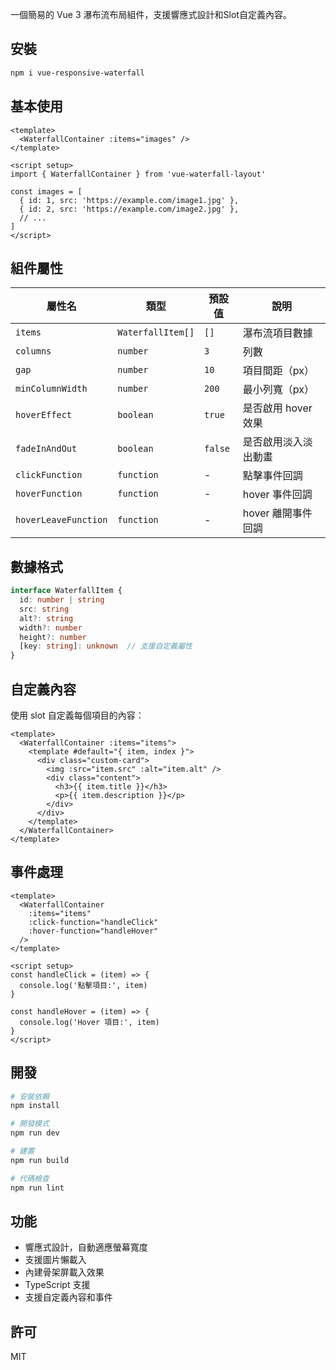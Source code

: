 一個簡易的 Vue 3 瀑布流布局組件，支援響應式設計和Slot自定義內容。

## 安裝

```bash
npm i vue-responsive-waterfall
```

## 基本使用

```vue
<template>
  <WaterfallContainer :items="images" />
</template>

<script setup>
import { WaterfallContainer } from 'vue-waterfall-layout'

const images = [
  { id: 1, src: 'https://example.com/image1.jpg' },
  { id: 2, src: 'https://example.com/image2.jpg' },
  // ...
]
</script>
```

## 組件屬性

| 屬性名              | 類型                            | 預設值  | 說明                     |
|--------------------|--------------------------------|--------|--------------------------|
| `items`            | `WaterfallItem[]`              | `[]`   | 瀑布流項目數據             |
| `columns`          | `number`                       | `3`    | 列數                     |
| `gap`              | `number`                       | `10`   | 項目間距（px）            |
| `minColumnWidth`   | `number`                       | `200`  | 最小列寬（px）            |
| `hoverEffect`      | `boolean`                      | `true` | 是否啟用 hover 效果       |
| `fadeInAndOut`     | `boolean`                      | `false`| 是否啟用淡入淡出動畫       |
| `clickFunction`    | `function`                     | -      | 點擊事件回調              |
| `hoverFunction`    | `function`                     | -      | hover 事件回調           |
| `hoverLeaveFunction` | `function`                   | -      | hover 離開事件回調        |


## 數據格式

```typescript
interface WaterfallItem {
  id: number | string
  src: string
  alt?: string
  width?: number
  height?: number
  [key: string]: unknown  // 支援自定義屬性
}
```

## 自定義內容

使用 slot 自定義每個項目的內容：

```vue
<template>
  <WaterfallContainer :items="items">
    <template #default="{ item, index }">
      <div class="custom-card">
        <img :src="item.src" :alt="item.alt" />
        <div class="content">
          <h3>{{ item.title }}</h3>
          <p>{{ item.description }}</p>
        </div>
      </div>
    </template>
  </WaterfallContainer>
</template>
```

## 事件處理

```vue
<template>
  <WaterfallContainer 
    :items="items"
    :click-function="handleClick"
    :hover-function="handleHover"
  />
</template>

<script setup>
const handleClick = (item) => {
  console.log('點擊項目:', item)
}

const handleHover = (item) => {
  console.log('Hover 項目:', item)
}
</script>
```

## 開發

```bash
# 安裝依賴
npm install

# 開發模式
npm run dev

# 建置
npm run build

# 代碼檢查
npm run lint
```

## 功能

- 響應式設計，自動適應螢幕寬度
- 支援圖片懶載入
- 內建骨架屏載入效果
- TypeScript 支援
- 支援自定義內容和事件

## 許可

MIT

